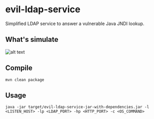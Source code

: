 # evil-ldap-service
Simplified LDAP service to answer a vulnerable Java JNDI lookup. 

## What's simulate 

![alt text](https://github.com/sciccone/evil-ldap-service/blob/master/doc/evil-ldap-service.png)

## Compile

`mvn clean package`

## Usage

`java -jar target/evil-ldap-service-jar-with-dependencies.jar -l <LISTEN_HOST> -lp <LDAP_PORT> -hp <HTTP_PORT> -c <OS_COMMAND>`
